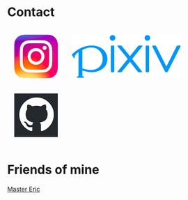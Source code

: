 # Contact

<style>
.flex{
    display: flex;
    align-items: center;
    flex-wrap: wrap;
}

.flex a{
    padding: 1rem;
    display: block;
}

.flex a img{
    transition:  opacity .4s ease-in-out, transform .4s ease-in;
}

.flex a:hover img{
    opacity: .6;
    transform: rotate(720deg);
}
@media screen and (max-width: 640px){

    .flex a{
   width: 100%;
    text-align: center;
}

    .flex{
    justify-content: space-around;
}
}
</style>

<div class="flex"><a href="https://instagram.com/nerd_yue/"><img src="./imgs/ins.png" alt="instagram"/></a><a href="http://www.pixiv.net/member.php?id=10930752"><img src="./imgs/pixiv.svg" alt="pixiv"/></a><a href="https://github.com/rainy-me"><img src="./imgs/github.png" alt="github"/></a>

</div>


# Friends of mine


[Master Eric](http://www.ericxiang.com/)
